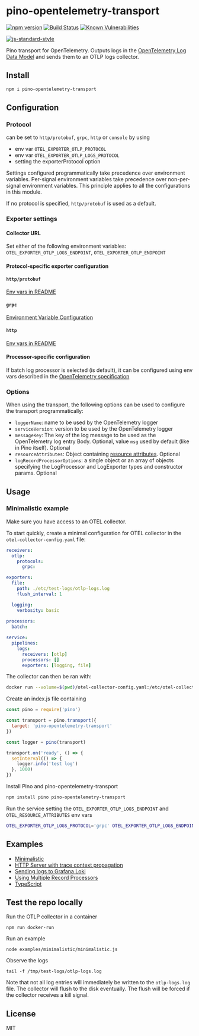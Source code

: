 # pino-opentelemetry-transport

[![npm version](https://img.shields.io/npm/v/pino-opentelemetry-transport)](https://www.npmjs.com/package/pino-opentelemetry-transport)
[![Build Status](https://img.shields.io/github/workflow/status/Vunovati/pino-opentelemetry-transport/CI)](https://github.com/Vunovati/pino-opentelemetry-transport/actions)
[![Known Vulnerabilities](https://snyk.io/test/github/Vunovati/pino-opentelemetry-transport/badge.svg)](https://snyk.io/test/Vunovati/pino-opentelemetry-transport)
<!-- [![Coverage Status](https://coveralls.io/repos/github/Vunovati/pino-opentelemetry-transport/badge.svg?branch=main)](https://coveralls.io/github/Vunovati/pino-opentelemetry-transport?branch=main) -->
[![js-standard-style](https://img.shields.io/badge/code%20style-standard-brightgreen.svg?style=flat)](https://standardjs.com/)

Pino transport for OpenTelemetry. Outputs logs in the [OpenTelemetry Log Data Model](https://github.com/open-telemetry/opentelemetry-specification/blob/fc8289b8879f3a37e1eba5b4e445c94e74b20359/specification/logs/data-model.md) and sends them to an OTLP logs collector.

## Install

```bash
npm i pino-opentelemetry-transport
```

## Configuration

### Protocol

can be set to `http/protobuf`, `grpc`, `http` or `console` by using

* env var `OTEL_EXPORTER_OTLP_PROTOCOL`
* env var `OTEL_EXPORTER_OTLP_LOGS_PROTOCOL`
* setting the exporterProtocol option

Settings configured programmatically take precedence over environment variables. Per-signal environment variables take precedence over non-per-signal environment variables. This principle applies to all the configurations in this module.

If no protocol is specified, `http/protobuf` is used as a default.

### Exporter settings

#### Collector URL

Set either of the following environment variables:
`OTEL_EXPORTER_OTLP_LOGS_ENDPOINT`,
`OTEL_EXPORTER_OTLP_ENDPOINT`

#### Protocol-specific exporter configuration

#### `http/protobuf`

[Env vars in README](https://github.com/open-telemetry/opentelemetry-js/blob/d4a41bd815dd50703f692000a70c59235ad71959/experimental/packages/exporter-trace-otlp-proto/README.md#exporter-timeout-configuration)

#### `grpc`

[Environment Variable Configuration](https://github.com/open-telemetry/opentelemetry-js/blob/d4a41bd815dd50703f692000a70c59235ad71959/experimental/packages/exporter-logs-otlp-grpc/README.md#environment-variable-configuration)

#### `http`

[Env vars in README](https://github.com/open-telemetry/opentelemetry-js/blob/d4a41bd815dd50703f692000a70c59235ad71959/experimental/packages/exporter-trace-otlp-http/README.md#configuration-options-as-environment-variables)

#### Processor-specific configuration

If batch log processor is selected (is default), it can be configured using env vars described in the [OpenTelemetry specification](https://opentelemetry.io/docs/specs/otel/configuration/sdk-environment-variables/#batch-logrecord-processor)

### Options

When using the transport, the following options can be used to configure the transport programmatically:

* `loggerName`: name to be used by the OpenTelemetry logger
* `serviceVersion`: version to be used by the OpenTelemetry logger
* `messageKey`: The key of the log message to be used as the OpenTelemetry log entry Body. Optional, value `msg` used by default (like in Pino itself). Optional
* `resourceAttributes`: Object containing [resource attributes](https://opentelemetry.io/docs/instrumentation/js/resources/). Optional
* `logRecordProcessorOptions`: a single object or an array of objects specifying the LogProcessor and LogExporter types and constructor params. Optional

## Usage

### Minimalistic example

Make sure you have access to an OTEL collector.

To start quickly, create a minimal configuration for OTEL collector in the `otel-collector-config.yaml` file:

```yaml
receivers:
  otlp:
    protocols:
      grpc:

exporters:
  file:
    path: ./etc/test-logs/otlp-logs.log
    flush_interval: 1

  logging:
    verbosity: basic
  
processors:
  batch:

service:
  pipelines:
    logs:
      receivers: [otlp]
      processors: []
      exporters: [logging, file]
```

The collector can then be ran with:

```bash
docker run --volume=$(pwd)/otel-collector-config.yaml:/etc/otel-collector-config.yaml:rw --volume=/tmp/test-logs:/etc/test-logs:rw -p 4317:4317 -d otel/opentelemetry-collector-contrib:latest --config=/etc/otel-collector-config.yaml
```

Create an index.js file containing

```js
const pino = require('pino')

const transport = pino.transport({
  target: 'pino-opentelemetry-transport'
})

const logger = pino(transport)

transport.on('ready', () => {
  setInterval(() => {
    logger.info('test log')
  }, 1000)
})
```

Install Pino and pino-opentelemetry-transport

```bash
npm install pino pino-opentelemetry-transport
```

Run the service setting the `OTEL_EXPORTER_OTLP_LOGS_ENDPOINT` and `OTEL_RESOURCE_ATTRIBUTES` env vars

```bash
OTEL_EXPORTER_OTLP_LOGS_PROTOCOL='grpc' OTEL_EXPORTER_OTLP_LOGS_ENDPOINT=http://localhost:4317 OTEL_RESOURCE_ATTRIBUTES="service.name=my-service,service.version=1.2.3" node index.js
```

## Examples

* [Minimalistic](./examples/minimalistic)
* [HTTP Server with trace context propagation](./examples/trace-context)
* [Sending logs to Grafana Loki](./examples/grafana-loki)
* [Using Multiple Record Processors](./examples/using-multiple-record-processors)
* [TypeScript](./examples/typescript)

## Test the repo locally

Run the OTLP collector in a container

```npm run docker-run```

Run an example

```node examples/minimalistic/minimalistic.js```

Observe the logs

```tail -f /tmp/test-logs/otlp-logs.log```

Note that not all log entries will immediately be written to the `otlp-logs.log` file. The collector will flush to the disk eventually. The flush will be forced if the collector receives a kill signal.

## License

MIT
